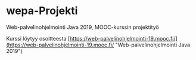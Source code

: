 # wepa-Projekti
Web-palvelinohjelmointi Java 2019, MOOC-kurssin projektityö

Kurssi löytyy osoitteesta [https://web-palvelinohjelmointi-19.mooc.fi/](https://web-palvelinohjelmointi-19.mooc.fi/ "Web-palvelinohjelmointi Java 2019")
